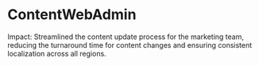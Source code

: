 # ContentWebAdmin
Impact: Streamlined the content update process for the marketing team, reducing the turnaround time for content changes and ensuring consistent localization across all regions.
